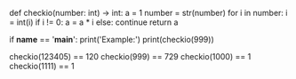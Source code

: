 def checkio(number: int) -> int:
    a = 1
    number = str(number)
    for i in number:
        i = int(i)
        if i != 0:
            a = a * i
        else:
            continue
    return a


if __name__ == '__main__':
    print('Example:')
    print(checkio(999))
    
checkio(123405) == 120
checkio(999) == 729
checkio(1000) == 1
checkio(1111) == 1
